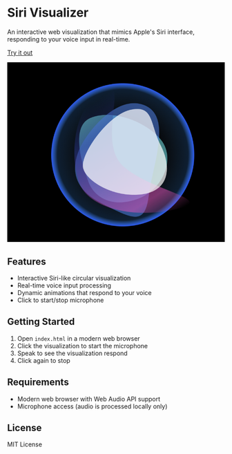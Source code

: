 # Siri Visualizer

An interactive web visualization that mimics Apple's Siri interface, responding to your voice input in real-time.

[Try it out](https://raw.githack.com/xremix/Siri-UI-HTML/main/index.html)

![Screenshot](Screenshot.png)

## Features

- Interactive Siri-like circular visualization
- Real-time voice input processing
- Dynamic animations that respond to your voice
- Click to start/stop microphone

## Getting Started

1. Open `index.html` in a modern web browser
2. Click the visualization to start the microphone
3. Speak to see the visualization respond
4. Click again to stop

## Requirements

- Modern web browser with Web Audio API support
- Microphone access (audio is processed locally only)

## License

MIT License 